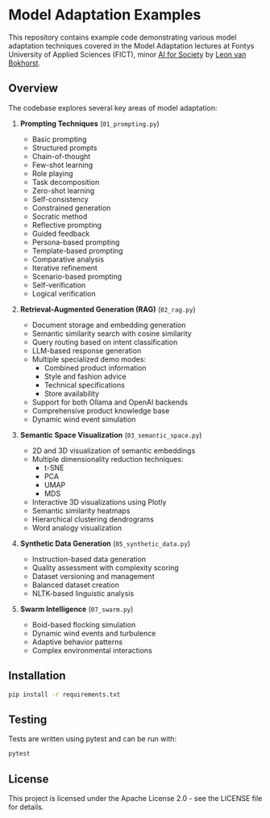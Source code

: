 # Model Adaptation Examples

This repository contains example code demonstrating various model adaptation techniques covered in the Model Adaptation lectures at Fontys University of Applied Sciences (FICT), minor [AI for Society](https://www.fontys.nl/en/Study-at-Fontys/Exchange-programmes/Artificial-Intelligence-For-Society.htm) by [Leon van Bokhorst](https://github.com/leonvanbokhorst).

## Overview

The codebase explores several key areas of model adaptation:

1. **Prompting Techniques** (`01_prompting.py`)
   - Basic prompting
   - Structured prompts
   - Chain-of-thought
   - Few-shot learning
   - Role playing
   - Task decomposition
   - Zero-shot learning
   - Self-consistency
   - Constrained generation
   - Socratic method
   - Reflective prompting
   - Guided feedback
   - Persona-based prompting
   - Template-based prompting
   - Comparative analysis
   - Iterative refinement
   - Scenario-based prompting
   - Self-verification
   - Logical verification

2. **Retrieval-Augmented Generation (RAG)** (`02_rag.py`)
   - Document storage and embedding generation
   - Semantic similarity search with cosine similarity
   - Query routing based on intent classification
   - LLM-based response generation
   - Multiple specialized demo modes:
     - Combined product information
     - Style and fashion advice
     - Technical specifications
     - Store availability
   - Support for both Ollama and OpenAI backends
   - Comprehensive product knowledge base
   - Dynamic wind event simulation

3. **Semantic Space Visualization** (`03_semantic_space.py`)
   - 2D and 3D visualization of semantic embeddings
   - Multiple dimensionality reduction techniques:
     - t-SNE
     - PCA
     - UMAP
     - MDS
   - Interactive 3D visualizations using Plotly
   - Semantic similarity heatmaps
   - Hierarchical clustering dendrograms
   - Word analogy visualization

4. **Synthetic Data Generation** (`05_synthetic_data.py`)
   - Instruction-based data generation
   - Quality assessment with complexity scoring
   - Dataset versioning and management
   - Balanced dataset creation
   - NLTK-based linguistic analysis

5. **Swarm Intelligence** (`07_swarm.py`)
   - Boid-based flocking simulation
   - Dynamic wind events and turbulence
   - Adaptive behavior patterns
   - Complex environmental interactions

## Installation

```bash
pip install -r requirements.txt
```

## Testing

Tests are written using pytest and can be run with:

```bash
pytest
```

## License

This project is licensed under the Apache License 2.0 - see the LICENSE file for details.
